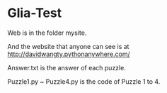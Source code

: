# Glia-Test

Web is in the folder mysite.

And the website that anyone can see is at  http://davidwangty.pythonanywhere.com/

Answer.txt is the answer of each puzzle.

Puzzle1.py ~ Puzzle4.py is the code of Puzzle 1 to 4.

